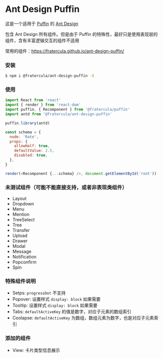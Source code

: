 # Ant Design Puffin

这是一个适用于 [Puffin](https://github.com/fratercula/puffin) 的 [Ant Design](https://github.com/ant-design/ant-design)

包含 Ant Design 所有组件。但是由于 Puffin 的特殊性，最好只是使用表现层的组件，含有丰富逻辑交互的组件不适用

常用的组件：https://fratercula.github.io/ant-design-puffin/

### 安装

```bash
$ npm i @fratercula/ant-design-puffin -S
```

### 使用

```js
import React from 'react'
import { render } from 'react-dom'
import puffin, { Recomponent } from '@fratercula/puffin'
import antd from '@fratercula/ant-design-puffin'

puffin.library(antd)

const schema = {
  node: 'Rate',
  props: {
    allowHalf: true,
    defaultValue: 2.5,
    disabled: true,
  },
}

render(<Recomponent {...schema} />, document.getElementById('root'))
```

### 未测试组件（可能不能直接支持，或者非表现类组件）

- Layout
- Dropdown
- Menu
- Mention
- TreeSelect
- Tree
- Transfer
- Upload
- Drawer
- Modal
- Message
- Notification
- Popconfirm
- Spin

### 特殊组件说明

- Setps: `progressDot` 不支持
- Popover: 设置样式 `display: block` 如果需要
- Tooltip: 设置样式 `display: block` 如果需要
- Tabs: `defaultActiveKey` 的值是数字，对应子元素的数组索引
- Coolapse: `defaultActiveKey` 为数组，数组元素为数字，也是对应子元素索引

### 添加的组件

- View: 卡片类型信息展示
